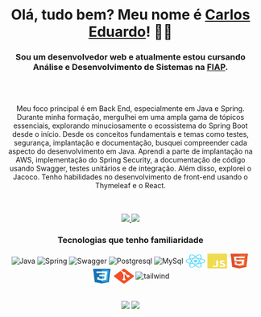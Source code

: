 <div align="center">
  <h1>Olá, tudo bem? Meu nome é <a href="https://www.linkedin.com/in/carlosealeixo" target="_blank">Carlos Eduardo</a>! 👋🏽</h1>
  
  <h3>
    Sou um desenvolvedor web e atualmente estou cursando Análise e Desenvolvimento de Sistemas na <a href="https://www.fiap.com.br/" target="_blank">FIAP</a>.
  </h3>

   <br><br>

  <p>
    Meu foco principal é em Back End, especialmente em Java e Spring.
    Durante minha formação, mergulhei em uma ampla gama de tópicos essenciais, explorando minuciosamente o ecossistema do Spring Boot desde o início.
    Desde os conceitos fundamentais e temas como testes, segurança, implantação e documentação, busquei compreender cada aspecto do desenvolvimento em Java.
    Aprendi a parte de implantação na AWS, implementação do Spring Security, a documentação de código usando Swagger, testes unitários e de integração.
    Além disso, explorei o Jacoco. Tenho habilidades no desenvolvimento de front-end usando o Thymeleaf e o React.
  </p>
</div>
<br><br>

<div align="center">
  <a href="https://github.com/SAIKO9X">
    <img height="180rem" src="https://github-readme-stats.vercel.app/api?username=saiko9x&show_icons=true&theme=dracula" />
    <img height="180rem" src="https://github-readme-stats.vercel.app/api/top-langs?username=saiko9x&show_icons=true&theme=dracula" />
  </a>
</div>

<h3 align="center">Tecnologias que tenho familiaridade</h3>

<div align="center" valign="top">
  <img align="center" alt="Java" height="30" width="40" src="https://cdn.jsdelivr.net/gh/devicons/devicon@latest/icons/java/java-original.svg" />
  <img align="center" alt="Spring" height="30" width="40" src="https://cdn.jsdelivr.net/gh/devicons/devicon@latest/icons/spring/spring-original.svg" />
  <img align="center" alt="Swagger" height="30" width="40" src="https://cdn.jsdelivr.net/gh/devicons/devicon@latest/icons/swagger/swagger-original.svg" />
  <img align="center" alt="Postgresql" height="30" width="40" src="https://cdn.jsdelivr.net/gh/devicons/devicon@latest/icons/postgresql/postgresql-original.svg" />
  <img align="center" alt="MySql" height="30" width="40" src="https://cdn.jsdelivr.net/gh/devicons/devicon@latest/icons/mysql/mysql-original.svg" />
  <img align="center" alt="React" height="30" width="40" src="https://raw.githubusercontent.com/devicons/devicon/master/icons/react/react-original.svg">
  <img align="center" alt="Js" height="30" width="40" src="https://raw.githubusercontent.com/devicons/devicon/master/icons/javascript/javascript-plain.svg">
  <img align="center" alt="HTML" height="30" width="40" src="https://raw.githubusercontent.com/devicons/devicon/master/icons/html5/html5-original.svg">
  <img align="center" alt="CSS" height="30" width="40" src="https://raw.githubusercontent.com/devicons/devicon/master/icons/css3/css3-original.svg">
  <img align="center" alt="git" height="30" width="40" src="https://raw.githubusercontent.com/devicons/devicon/master/icons/git/git-original.svg">
  <img align="center" alt="tailwind" height="30" width="40" src="https://cdn.jsdelivr.net/gh/devicons/devicon@latest/icons/tailwindcss/tailwindcss-original.svg" />
</div><br><br>

<div align="center">
  <a href="https://www.linkedin.com/in/carlosealeixo" target="_blank"><img src="https://img.shields.io/badge/-LinkedIn-%230077B5?style=for-the-badge&logo=linkedin&logoColor=white" target="_blank"></a>
  <a href="mailto:cardosed3@gmail.com"><img src="https://img.shields.io/badge/-Gmail-%23333?style=for-the-badge&logo=gmail&logoColor=white" target="_blank"></a>
</div><br>
